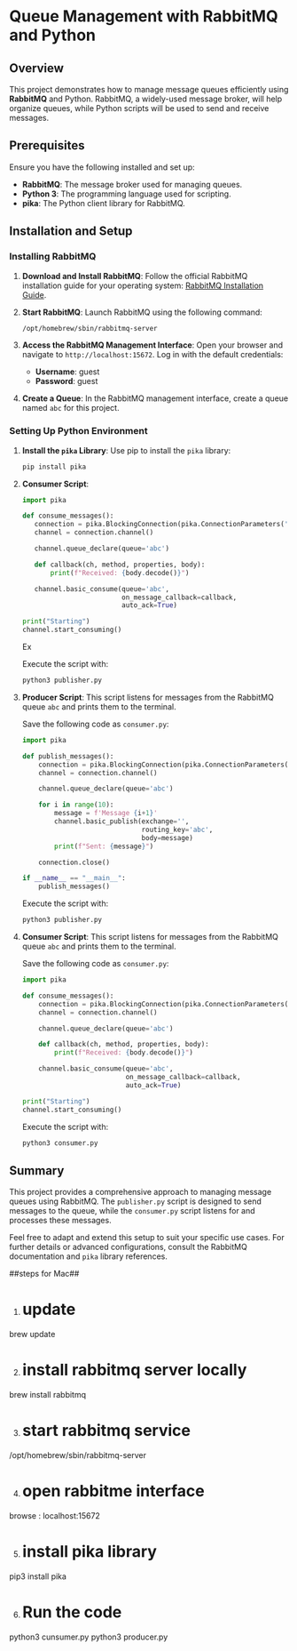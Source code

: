 # Queue Management with RabbitMQ and Python

## Overview

This project demonstrates how to manage message queues efficiently using **RabbitMQ** and Python. RabbitMQ, a widely-used message broker, will help organize queues, while Python scripts will be used to send and receive messages.

## Prerequisites

Ensure you have the following installed and set up:

- **RabbitMQ**: The message broker used for managing queues.
- **Python 3**: The programming language used for scripting.
- **pika**: The Python client library for RabbitMQ.

## Installation and Setup

### Installing RabbitMQ

1. **Download and Install RabbitMQ**:
   Follow the official RabbitMQ installation guide for your operating system: [RabbitMQ Installation Guide](https://www.rabbitmq.com/download.html).

2. **Start RabbitMQ**:
   Launch RabbitMQ using the following command:
   ```bash
   /opt/homebrew/sbin/rabbitmq-server
   ```

3. **Access the RabbitMQ Management Interface**:
   Open your browser and navigate to `http://localhost:15672`. Log in with the default credentials:
   - **Username**: guest
   - **Password**: guest

4. **Create a Queue**:
   In the RabbitMQ management interface, create a queue named `abc` for this project.

### Setting Up Python Environment

1. **Install the `pika` Library**:
   Use pip to install the `pika` library:
   ```bash
   pip install pika
   ```

2. **Consumer Script**:
    ```python
   import pika

   def consume_messages():
       connection = pika.BlockingConnection(pika.ConnectionParameters('localhost'))
       channel = connection.channel()

       channel.queue_declare(queue='abc')

       def callback(ch, method, properties, body):
           print(f"Received: {body.decode()}")

       channel.basic_consume(queue='abc',
                             on_message_callback=callback,
                             auto_ack=True)

    print("Starting")
    channel.start_consuming()

   
   ```

   Ex

   Execute the script with:
   ```bash
   python3 publisher.py
   ```

3. **Producer Script**:
   This script listens for messages from the RabbitMQ queue `abc` and prints them to the terminal.

   Save the following code as `consumer.py`:
   ```python
   import pika

   def publish_messages():
       connection = pika.BlockingConnection(pika.ConnectionParameters('localhost'))
       channel = connection.channel()

       channel.queue_declare(queue='abc')

       for i in range(10):
           message = f'Message {i+1}'
           channel.basic_publish(exchange='',
                                 routing_key='abc',
                                 body=message)
           print(f"Sent: {message}")

       connection.close()

   if __name__ == "__main__":
       publish_messages()
   ```

   Execute the script with:
   ```bash
   python3 publisher.py
   ```

3. **Consumer Script**:
   This script listens for messages from the RabbitMQ queue `abc` and prints them to the terminal.

   Save the following code as `consumer.py`:
   ```python
   import pika

   def consume_messages():
       connection = pika.BlockingConnection(pika.ConnectionParameters('localhost'))
       channel = connection.channel()

       channel.queue_declare(queue='abc')

       def callback(ch, method, properties, body):
           print(f"Received: {body.decode()}")

       channel.basic_consume(queue='abc',
                             on_message_callback=callback,
                             auto_ack=True)

   print("Starting")
   channel.start_consuming()

   
   ```

   Execute the script with:
   ```bash
   python3 consumer.py
   ```

## Summary

This project provides a comprehensive approach to managing message queues using RabbitMQ. The `publisher.py` script is designed to send messages to the queue, while the `consumer.py` script listens for and processes these messages. 

Feel free to adapt and extend this setup to suit your specific use cases. For further details or advanced configurations, consult the RabbitMQ documentation and `pika` library references.




##steps for Mac##



1. # update

 brew update 



2. # install rabbitmq server locally

 brew install rabbitmq



3. # start rabbitmq service

 /opt/homebrew/sbin/rabbitmq-server
 



4. # open rabbitme interface

browse : localhost:15672



5. # install pika library
pip3 install pika



6. # Run the code

python3 cunsumer.py
python3 producer.py
